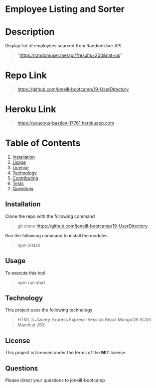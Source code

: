 # Employee Listing and Sorter

# Description

Display list of employees sourced from RandomUser API

> "https://randomuser.me/api/?results=200&nat=us"

# Repo Link

> https://github.com/joneill-bootcamp/19-UserDirectory

# Heroku Link

> https://aqueous-bastion-17761.herokuapp.com

# Table of Contents

1. [Installation](##Installation)
2. [Usage](##Usage)
3. [License](##License)
4. [Technology](##Technology)
5. [Contributing](##Contributing)
6. [Tests](##Tests)
7. [Questions](##Questions)

## Installation

Clone the repo with the following command

> git clone https://github.com/joneill-bootcamp/19-UserDirectory

Run the following command to install the modules

> npm install

## Usage

To execute this tool

> npm run start

## Technology

This project uses the following technology

> HTML 5
> JQuery
> Express
> Express-Session
> React
> MongoDB
> SCSS
> Manifest
> JSX

## License

This project is licensed under the terms of the **MIT** license.

## Questions

Please direct your questions to joneill-bootcamp
